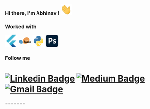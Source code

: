  ### Hi there, I'm Abhinav ! <img src="https://raw.githubusercontent.com/Abhigadgil15/Abhigadgil15/master/assets/hi.gif" width=35 height=35>

</em>

### Worked with

<code><img height="40" src="https://github.com/devicons/devicon/blob/master/icons/flutter/flutter-original.svg" title="flutter"></code>
<code><img height="40" src="https://raw.githubusercontent.com/github/explore/80688e429a7d4ef2fca1e82350fe8e3517d3494d/topics/scikit-learn/scikit-learn.png" title="sklearn"></code>
<code><img height="40" src="https://github.com/devicons/devicon/blob/master/icons/python/python-original.svg" title="python"></code>
<code><img height="40" src="https://github.com/devicons/devicon/blob/master/icons/photoshop/photoshop-plain.svg" title="photoshop"></code>



### Follow me

[![Linkedin Badge](https://img.shields.io/badge/linkedin-%230077B5.svg?&style=for-the-badge&logo=linkedin&logoColor=white&link=https://www.linkedin.com/in/abhinav-gadgil/)](https://www.linkedin.com/in/abhinav-gadgil-05616719a/) [![Medium Badge](https://img.shields.io/badge/medium-%2312100E.svg?&style=for-the-badge&logo=medium&logoColor=white&link=https://medium.com/@abhigadgil15)](https://medium.com/@abhigadgil15) [![Gmail Badge](https://img.shields.io/badge/gmail-D14836?&style=for-the-badge&logo=gmail&logoColor=white&link=mailto:abhigadgil15@gmail.com)](mailto:abhigadgil15@gmail.com)
=======
=======

<!--
**Abhigadgil15/Abhigadgil15** is a ✨ _special_ ✨ repository because its `README.md` (this file) appears on your GitHub profile.

Here are some ideas to get you started:

- 🔭 I’m currently working on ...
- 🌱 I’m currently learning ...
- 👯 I’m looking to collaborate on ...
- 🤔 I’m looking for help with ...
- 📫 Reach me : abhigadgil15@gmail.com 
-->
